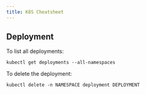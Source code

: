 ```yaml
---
title: K8S Cheatsheet
---
```


## Deployment

To list all deployments:

    kubectl get deployments --all-namespaces

To delete the deployment:

    kubectl delete -n NAMESPACE deployment DEPLOYMENT

